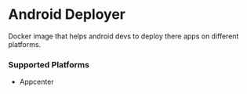 # Android Deployer 

Docker image that helps android devs to deploy there apps on different platforms. 


### Supported Platforms
- Appcenter
